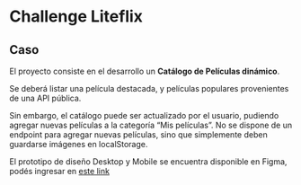# Challenge Liteflix

## Caso
El proyecto consiste en el desarrollo un **Catálogo de Películas dinámico**.

Se deberá listar una película destacada, y películas populares provenientes de una API pública.

Sin embargo, el catálogo puede ser actualizado por el usuario, pudiendo agregar nuevas películas a la categoría “Mis películas”. No se dispone de un endpoint para agregar nuevas películas, sino que simplemente deben guardarse imágenes en localStorage.

El prototipo de diseño Desktop y Mobile se encuentra disponible en Figma, podés ingresar en [este link](https://www.figma.com/file/8IrWHW2aUQZN6ILycX6ug7/Web-Versi%C3%B3n-Standar?node-id=0%3A1)

